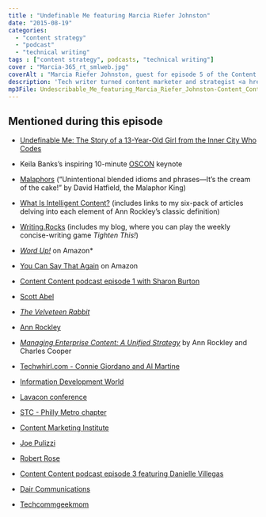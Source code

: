```yaml
---
title : "Undefinable Me featuring Marcia Riefer Johnston"
date: "2015-08-19"
categories:
  - "content strategy"
  - "podcast"
  - "technical writing"
tags : ["content strategy", podcasts, "technical writing"]
cover : "Marcia-365_rt_smlweb.jpg"
coverAlt : "Marcia Riefer Johnston, guest for episode 5 of the Content Content podcast"
description: 'Tech writer turned content marketer and strategist <a href="http://twitter.com/marciarjohnston">Marcia Riefer Johnston</a> discusses her career transitions, her two highly rated books, and her strong love of Strunk and White.'
mp3File: Undescribable_Me_featuring_Marcia_Riefer_Johnston-Content_Content_podcast_episode_5.mp3
---
```

## Mentioned during this episode

- [Undefinable Me: The Story of a 13-Year-Old Girl from the Inner City Who Codes](http://www.mtv.com/news/2226440/teen-programmer-speech/)
- Keila Banks’s inspiring 10-minute [OSCON](http://www.oscon.com/) keynote

- [Malaphors](http://malaphors.com/) (&ldquo;Unintentional blended idioms and phrases&mdash;It’s the cream of the cake!” by David Hatfield, the Malaphor King)

- [What Is Intelligent Content?](http://contentmarketinginstitute.com/intelligent-content/what-is-intelligent-content/) (includes links to my six-pack of articles delving into each element of Ann Rockley’s classic definition)

- [Writing.Rocks](http://writing.rocks/) (includes my blog, where you can play the weekly concise-writing game _Tighten This!_)

- [_Word Up!_](http://www.amazon.com/gp/product/B00CYSB2IK) on Amazon\*

- [You Can Say That Again](http://www.amazon.com/You-Can-Say-That-Again-ebook/dp/B00VSBRB0M) on Amazon

- [Content Content podcast episode 1 with Sharon Burton](http://edmarsh.com/2015/02/06/introducing-the-content-content-podcast/)

- [Scott Abel](http://thecontentwrangler.com)

- [_The Velveteen Rabbit_](https://en.wikipedia.org/wiki/The_Velveteen_Rabbit)

- [Ann Rockley](https://en.wikipedia.org/wiki/Ann_Rockley)

- [_Managing Enterprise Content: A Unified Strategy_](http://www.amazon.com/Managing-Enterprise-Content-Unified-Strategy/dp/032181536X) by Ann Rockley and Charles Cooper

- [Techwhirl.com - Connie Giordano and Al Martine](http://techwhirl.com)

- [Information Development World](http://www.informationdevelopmentworld.com/)

- [Lavacon conference](http://lavacon.org)

- [STC - Philly Metro chapter](http://stcpmc.org/)

- [Content Marketing Institute](http://contentmarketinginstitute.com/)

- [Joe Pulizzi](http://www.joepulizzi.com/)

- [Robert Rose](http://robertrose.me/)

- [Content Content podcast episode 3 featuring Danielle Villegas](http://edmarsh.com/2015/04/28/content-content-podcast-fire-fingers-featuring-danielle-villegas-episode-3/)

- [Dair Communications](http://www.daircomm.com/)

- [Techcommgeekmom](http://techcommgeekmom.com)
